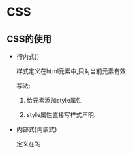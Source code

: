# CSS

## CSS的使用

* 行内式()

  样式定义在html元素中,只对当前元素有效

  写法:

  1. 给元素添加style属性

  2. style属性直接写样式声明.

     <p style="样式:样式值;样式:样式值;"></p>

* 内部式(内嵌式)

  定义在<head>的<style>内,仅对当前页面有效

  写法:

  1.<head>中添加<head>

  2.<head>中写CSS语法

  <head>
      <div{
            color:red;
            }
  </head>

  div{}中的div是选择器



* 外部式(推荐)

  定义在.css文件中,此文件只包含样式声明规则

  1. @charset "utf-8"

  2. 引入到html页面<head>中

     <link type="text/css" href="file path" rel="stylesheet"/>

     rel:表示被链接的文件是一个样式表

  3. 样式文件中写样式规则

     

## css选择器

选择器是用来选中指定的节点(标签,标记,元素)

1)元素选择器	元素名{}		

2)类选择器	.类名{}

自定义的选择器,通常用于将页面的不同节点设置同一种样式

3)id选择器	#id名{}

同一个页面id是唯一的



ps:元素,类,id选择器是基本选择器









